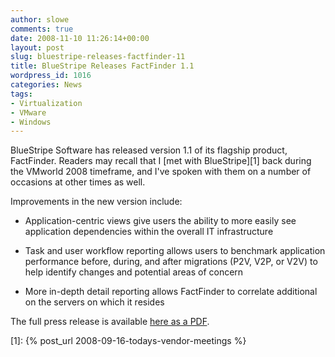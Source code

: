```yaml
---
author: slowe
comments: true
date: 2008-11-10 11:26:14+00:00
layout: post
slug: bluestripe-releases-factfinder-11
title: BlueStripe Releases FactFinder 1.1
wordpress_id: 1016
categories: News
tags:
- Virtualization
- VMware
- Windows
---
```


BlueStripe Software has released version 1.1 of its flagship product, FactFinder. Readers may recall that I [met with BlueStripe][1] back during the VMworld 2008 timeframe, and I've spoken with them on a number of occasions at other times as well.

Improvements in the new version include:

* Application-centric views give users the ability to more easily see application dependencies within the overall IT infrastructure

* Task and user workflow reporting allows users to benchmark application performance before, during, and after migrations (P2V, V2P, or V2V) to help identify changes and potential areas of concern

* More in-depth detail reporting allows FactFinder to correlate additional on the servers on which it resides

The full press release is available [here as a PDF](http://www.bluestripe.com/intranet/downloadManagerControl.php?mode=getFile&elementID=380&type=5&atomID=164).

[1]: {% post_url 2008-09-16-todays-vendor-meetings %}
